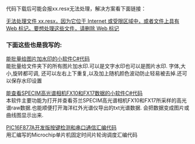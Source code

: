 代码下载后可能会报xx.resx无法处理，解决方案看下面链接：

[无法处理文件 xx.resx，因为它位于 Internet 或受限区域中，或者文件上具有 Web 标记。要想处理这些文件，请删除 Web 标记](https://blog.csdn.net/xinqinglhj/article/details/85492293)

### 下面这些也是我写的:

[能批量给图片加水印的小软件C#代码](https://download.csdn.net/download/qq_32010099/71781921)  
能批量给文件夹下的所有图片加水印.可以是文字水印也可以是图片水印. 字体,大小,旋转都可调, 还可以左右上下重复,以及加上随机颜色波动防止轻易被去掉.还可以保存水印设置


[能查看SPECIM高光谱相机FX10和FX17数据的小软件C#代码](https://download.csdn.net/download/qq_32010099/71801426)  
本软件主要功能为打开并查看芬兰SPECIM高光谱相机FX10和FX17所采样的高光谱raw数据.也能顺便打开海洋红外光谱仪导出的txt光谱数据. 会把数据变成图片或曲线图显示出来.


[PIC16F877A开发版按键检测和串口通信汇编代码](https://download.csdn.net/download/qq_32010099/71814876)  
用汇编写的Microchip单片机固定时间片轮询调度汇编代码

